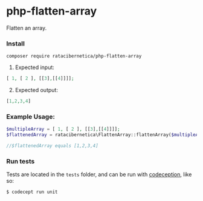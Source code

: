 # php-flatten-array
Flatten an array.

### Install

`composer require ratacibernetica/php-flatten-array`

1. Expected input:  
```php
[ 1, [ 2 ], [[3],[[4]]]];
```

2. Expected output:
```php
[1,2,3,4]
```
### Example Usage:
```php
$multipleArray = [ 1, [ 2 ], [[3],[[4]]]];
$flattenedArray = ratacibernetica\FlattenArray::flattenArray($multipleArray);

//$flattenedArray equals [1,2,3,4]
```

### Run tests

Tests are located in the `tests` folder, and can be run with [codeception](https://codeception.com), like so:

```bash
$ codecept run unit
```

